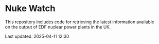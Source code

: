 # Nuke Watch

This repository includes code for retrieving the latest information available on the output of EDF nuclear power plants in the UK.

Last updated: 2025-04-11 12:30